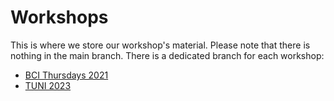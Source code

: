 # Workshops

This is where we store our workshop's material.
Please note that there is nothing in the main branch. There is a dedicated branch for each workshop:

- [BCI Thursdays 2021](../../tree/bci_thursdays_2021)
- [TUNI 2023](../../tree/tuni_2023)
